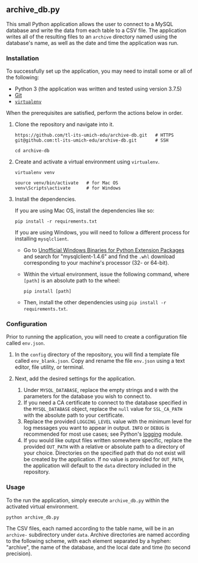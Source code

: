 ## archive_db.py

This small Python application allows the user to connect to a MySQL database and write the data from each table to a CSV file. The application writes all of the resulting files to an `archive` directory named using the database's name, as well as the date and time the application was run.

### Installation

To successfully set up the application, you may need to install some or all of the following:
* Python 3 (the application was written and tested using version 3.7.5)
* [Git](https://git-scm.com/)
* [`virtualenv`](https://virtualenv.pypa.io/en/latest/)

When the prerequisites are satisfied, perform the actions below in order. 

1. Clone the repository and navigate into it.
    ```
    https://github.com/tl-its-umich-edu/archive-db.git   # HTTPS
    git@github.com:tl-its-umich-edu/archive-db.git       # SSH
    
    cd archive-db
    ```

1. Create and activate a virtual environment using `virtualenv`.
   ```
   virtualenv venv

   source venv/bin/activate   # for Mac OS
   venv\Scripts\activate      # for Windows
   ```

1. Install the dependencies.

    If you are using Mac OS, install the dependencies like so:
    ```
    pip install -r requirements.txt
    ```

    If you are using Windows, you will need to follow a different process for installing `mysqlclient`.

    * Go to [Unofficial Windows Binaries for Python Extension Packages](https://www.lfd.uci.edu/~gohlke/pythonlibs/#mysqlclient) and search for "mysqlclient-1.4.6" and find the `.whl` download corresponding to your machine's processor (32- or 64-bit).

    * Within the virtual environment, issue the following command, where `[path]` is an absolute path to the wheel:
        ```
        pip install [path]
        ```

    * Then, install the other dependencies using `pip install -r requirements.txt`.

### Configuration

Prior to running the application, you will need to create a configuration file called `env.json`. 

1. In the `config` directory of the repository, you will find a template file called `env_blank.json`. 
Copy and rename the file `env.json` using a text editor, file utility, or terminal.

1. Next, add the desired settings for the application. 
    
     1. Under `MYSQL_DATABASE`, replace the empty strings and `0` with the parameters for the database you wish to connect to.
     2. If you need a CA certificate to connect to the database specified in the `MYSQL_DATABASE` object, replace the `null` value for `SSL_CA_PATH` with the absolute path to your certificate.
     3. Replace the provided `LOGGING_LEVEL` value with the minimum level for log messages you want to appear in output. `INFO` or `DEBUG` is recommended for most use cases; see Python's [logging](https://docs.python.org/3/library/logging.html) module.
     4. If you would like output files written somewhere specific, replace the provided `OUT_PATH` with a relative or absolute path to a directory of your choice. Directories on the specified path that do not exist will be created by the application. If no value is provided for `OUT_PATH`, the application will default to the `data` directory included in the repository.

### Usage

To the run the application, simply execute `archive_db.py` within the activated virtual environment.

```
python archive_db.py
```

The CSV files, each named according to the table name, will be in an `archive-` subdirectory under `data`. Archive directories are named according to the following scheme, with each element separated by a hyphen: "archive", the name of the database, and the local date and time (to second precision).
